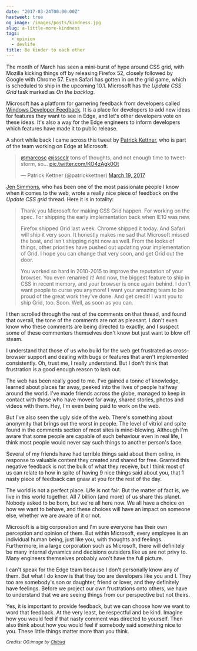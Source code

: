 ```yaml
---
date: "2017-03-24T00:00:00Z"
hastweet: true
og_image: /images/posts/kindness.jpg
slug: a-little-more-kindness
tags:
  - opinion
  - devlife
title: Be kinder to each other
---
```


The month of March has seen a mini-burst of hype around CSS grid, with Mozilla kicking things off by releasing Firefox 52, closely followed by Google with Chrome 57. Even Safari has gotten in on the grid game, which is scheduled to ship in the upcoming 10.1. Microsoft has the _Update CSS Grid_ task marked as _On the backlog_.

Microsoft has a platform for garnering feedback from developers called [Windows Developer Feedback](https://web.archive.org/web/20190331214200/https://wpdev.uservoice.com/). It is a place for developers to add new ideas for features they want to see in Edge, and let's other developers vote on these ideas. It's also a way for the Edge engineers to inform developers which features have made it to public release.

A short while back I came across this tweet by [Patrick Kettner](https://twitter.com/patrickkettner), who is part of the team working on Edge at Microsoft.

<blockquote class="twitter-tweet" data-lang="en"><p lang="en" dir="ltr"><a href="https://twitter.com/marcosc">@marcosc</a> <a href="https://twitter.com/jsscclr">@jsscclr</a> tons of thoughts, and not enough time to tweetstorm, so... <a href="https://t.co/KO4zAgk0Ot">pic.twitter.com/KO4zAgk0Ot</a></p>&mdash; Patrick Kettner (@patrickkettner) <a href="https://twitter.com/patrickkettner/status/843264670429409281">March 19, 2017</a></blockquote>

[Jen Simmons](http://jensimmons.com/), who has been one of the most passionate people I know when it comes to the web, wrote a really nice piece of feedback on the _Update CSS grid_ thread. Here it is in totality:

<blockquote>
  <p>Thank you Microsoft for making CSS Grid happen. For working on the spec. For shipping the early implementation back when IE10 was new.</p>
  <p>Firefox shipped Grid last week. Chrome shipped it today. And Safari will ship it very soon. It honestly makes me sad that Microsoft missed the boat, and isn't shipping right now as well. From the looks of things, other priorities have pushed out updating your implementation of Grid. I hope you can change that very soon, and get Grid out the door.</p>
  <p>You worked so hard in 2010-2015 to improve the reputation of your browser. You even renamed it! And now, the biggest feature to ship in CSS in recent memory, and your browser is once again behind. I don't want people to curse you anymore! I want your amazing team to be proud of the great work they've done. And get credit! I want you to ship Grid, too. Soon. Well, as soon as you can.</p>
</blockquote>

I then scrolled through the rest of the comments on that thread, and found that overall, the tone of the comments are not as pleasant. I don't even know who these comments are being directed to exactly, and I suspect some of these commenters themselves don't know but just want to blow off steam.

I understand that those of us who build for the web get frustrated as cross-browser support and dealing with bugs or features that aren't implemented consistently. Oh, trust me, I really understand. But I don't think that frustration is a good enough reason to lash out.

The web has been really good to me. I've gained a tonne of knowledge, learned about places far away, peeked into the lives of people halfway around the world. I've made friends across the globe, managed to keep in contact with those who have moved far away, shared stories, photos and videos with them. Hey, I'm even being paid to work on the web.

But I've also seen the ugly side of the web. There's something about anonymity that brings out the worst in people. The level of vitriol and spite found in the comments section of most sites is mind-blowing. Although I'm aware that some people are capable of such behaviour even in real life, I think most people would never say such things to another person's face.

Several of my friends have had terrible things said about them online, in response to valuable content they created and shared for free. Granted this negative feedback is not the bulk of what they receive, but I think most of us can relate to how in spite of having 9 nice things said about you, that 1 nasty piece of feedback can gnaw at you for the rest of the day.

The world is not a perfect place. Life is not fair. But the matter of fact is, we live in this world together. All 7 billion (and more) of us share this planet. Nobody asked to be born, but we're all here now. We all have a choice on how we want to behave, and these choices will have an impact on someone else, whether we are aware of it or not.

Microsoft is a big corporation and I'm sure everyone has their own perception and opinion of them. But within Microsoft, every employee is an individual human being, just like you, with thoughts and feelings. Furthermore, in a large corporation such as Microsoft, there will definitely be many internal dynamics and decisions outsiders like us are not privy to. Many engineers themselves probably won't have the full picture.

I can't speak for the Edge team because I don't personally know any of them. But what I do know is that they too are developers like you and I. They too are somebody's son or daughter, friend or lover, and they definitely have feelings. Before we project our own frustrations onto others, we have to understand that we are seeing things from our perspective but not theirs.

Yes, it is important to provide feedback, but we can choose how we want to word that feedback. At the very least, be respectful and be kind. Imagine how you would feel if that nasty comment was directed to yourself. Then also think about how you would feel if somebody said something nice to you. These little things matter more than you think.

<em><small>Credits: OG:image by <a href="http://chibird.com/post/115989272724/i-try-to-live-by-this-as-much-as-possible-u-i">Chibird</a></small></em>
